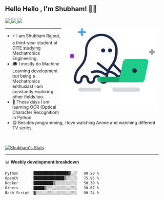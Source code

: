 ## Hello Hello , I'm Shubham! 👋🏻

<p >
   <a href="mailto:srajput1912000@gmail.com">
    <img src="https://img.shields.io/badge/-srajput1912000@gmail.com-c14438?style=flat-square&logo=Gmail&logoColor=white&link=mailto:srajput1912000@gmail.com">
   <a/>
   <!--  <a href="https://github.com/Shubham0Rajput/Shubham0Rajput"> 
    <img src="http://okokcoolokok.glitch.me/badge?page_id=Shubham0Rajput.Shubham0Rajput"> -->
   <a/>
   <a href="https://twitter.com/_Shubham0Rajput">
    <img src="https://img.shields.io/badge/-@_Shubham0Rajput-1ca0f1?style=flat-square&labelColor=1ca0f1&logo=twitter&logoColor=white&link=https://twitter.com/_Shubham0Rajput">
   <a/>
   <a href="https://t.me/Shubham0Rajput">
    <img src="https://img.shields.io/badge/-Shubham0Rajput-blue?style=flat-square&logo=Telegram&logoColor=white&link=https://t.me/Shubham0Rajput">
  <a/>
</p>

<img src="https://github.com/Shubham0Rajput/Shubham0Rajput/blob/master/assets/code.svg" width="320" align='right'>

---

- ⚡ I am Shubham Rajput, a third-year student at DITE studying Mechatronics Engineering.
- 🎓 I mostly do Machine Learning development but being a Mechatronics enthusiast I am constantly exploring other fields too.
- 🤖 These days I am learning OCR (Optical Character Recognition) in Python
- 😋 Besides programming, I love watching Anime and watching different TV series.

<br />

<br />

<a href="https://github.com/Shubham0Rajput">
  <img src="https://github-readme-stats.vercel.app/api/?username=Shubham0Rajput&show_icons=true&title_color=fff&icon_color=79ff97&text_color=9f9f9f&bg_color=151515" alt="Shubham's Stats" align="centre">
</a>


---

📊 **Weekly development breakdown**

<!--START_SECTION:waka-->
```text
Python       ████████████████▓░░░   90.20 % 
OpenCV       ██████████████▒░░░░░   75.95 % 
Docker       █████████▒░░░░░░░░░░   50.30 %
Others       █████▒░░░░░░░░░░░░░░   30.67 % 
Bash Script  ▓░░░░░░░░░░░░░░░░░░░   00.24 % 
```
<!--END_SECTION:waka-->
